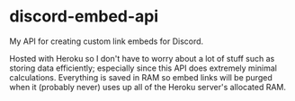 # discord-embed-api

My API for creating custom link embeds for Discord.

Hosted with Heroku so I don't have to worry about a lot of stuff such as storing data efficiently; especially since this API does extremely minimal calculations. Everything is saved in RAM so embed links will be purged when it (probably never) uses up all of the Heroku server's allocated RAM.
